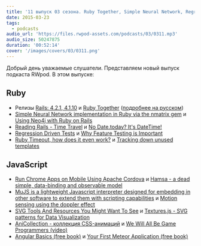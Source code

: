 ```yaml
---
title: '11 выпуск 03 сезона. Ruby Together, Simple Neural Network, Regression Driven Tests, Textures.js, MuJS, Hamsa и прочее'
date: 2015-03-23
tags:
  - podcasts
audio_url: 'https://files.rwpod-assets.com/podcasts/03/0311.mp3'
audio_size: 50247875
duration: '00:52:14'
cover: '/images/covers/03/0311.png'
---
```


Добрый день уважаемые слушатели. Представляем новый выпуск подкаста RWpod. В этом выпуске:

## Ruby

- Релизы [Rails: 4.2.1, 4.1.10](http://weblog.rubyonrails.org/2015/3/19/Rails-4-2-1-and-4-1-10-have-been-released/) и [Ruby Together](https://rubytogether.org/) ([подробнее на русском](http://habrahabr.ru/post/253703/))
- [Simple Neural Network implementation in Ruby via the nmatrix gem](http://www.rubylab.io/2015/03/18/simple-neural-network-implenentation-in-ruby/) и [Using Neo4j with Ruby on Rails](http://blog.diatomenterprises.com/rails-and-neo4j/)
- [Reading Rails - Time Travel](http://www.monkeyandcrow.com/blog/reading_rails_time_travel/) и [No Date.today? It's DateTime!](http://www.bignerdranch.com/blog/no-date-today-its-datetime/)
- [Regression Driven Tests](http://jdurand.com/blog/2015/03/02/regression-driven-tests/) и [Why Feature Testing is Important](https://netguru.co/blog/why-feature-testing-important)
- [Ruby Timeout, how does it even work?](http://flushentitypacket.github.io/ruby/2015/02/21/ruby-timeout-how-does-it-even-work.html) и [Tracking down unused templates](http://blog.arkency.com/2015/03/tracking-down-unused-templates/)

## JavaScript

- [Run Chrome Apps on Mobile Using Apache Cordova](https://developer.chrome.com/apps/chrome_apps_on_mobile) и [Hamsa - a dead simple, data-binding and observable model](http://gethamsa.com/)
- [MuJS is a lightweight Javascript interpreter designed for embedding in other software to extend them with scripting capabilities](http://mujs.com/) и [Motion sensing using the doppler effect](http://danielrapp.github.io/doppler/)
- [SVG Tools And Resources You Might Want To See](http://www.designyourway.net/blog/resources/svg-tools-and-resources-you-might-want-to-see/) и [Textures.js - SVG patterns for Data Visualization](http://riccardoscalco.github.io/textures/)
- [AniCollection - коллекция CSS-анимаций](http://anicollection.github.io/) и [We Will All Be Game Programmers (video)](https://www.youtube.com/watch?v=avwDj3KRuLc)
- [Angular Basics (free book)](http://www.angularjsbook.com/) и [Your First Meteor Application (free book)](http://meteortips.com/)
